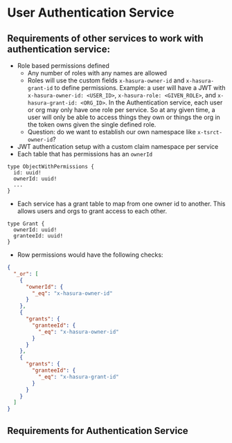 # User Authentication Service

## Requirements of other services to work with authentication service:

- Role based permissions defined
  - Any number of roles with any names are allowed
  - Roles will use the custom fields `x-hasura-owner-id` and `x-hasura-grant-id` to define permissions. Example: a user will have a JWT with `x-hasura-owner-id: <USER_ID>`, `x-hasura-role: <GIVEN_ROLE>`, and `x-hasura-grant-id: <ORG_ID>`. In the Authentication service, each user or org may only have one role per service. So at any given time, a user will only be able to access things they own or things the org in the token owns given the single defined role. 
  - Question: do we want to establish our own namespace like `x-tsrct-owner-id`?
- JWT authentication setup with a custom claim namespace per service
- Each table that has permissions has an `ownerId`

```gql
type ObjectWithPermissions {
  id: uuid!
  ownerId: uuid!
  ...
}
```

- Each service has a grant table to map from one owner id to another. This allows users and orgs to grant access to each other. 

```gql
type Grant {
  ownerId: uuid!
  granteeId: uuid!
}
```

- Row permissions would have the following checks:

```json
{
  "_or": [
    {
      "ownerId": {
        "_eq": "x-hasura-owner-id"
      }
    },
    {
      "grants": {
        "granteeId": {
          "_eq": "x-hasura-owner-id"
        }
      }
    },
    {
      "grants": {
        "granteeId": {
          "_eq": "x-hasura-grant-id"
        }
      }
    }
  ]
}
```

## Requirements for Authentication Service